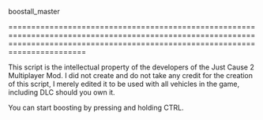 boostall_master

===================================================================================================================================================================================

This script is the intellectual property of the developers of the Just Cause 2 Multiplayer Mod. I did not create and do not take any credit for the creation of this script, I
merely edited it to be used with all vehicles in the game, including DLC should you own it.

You can start boosting by pressing and holding CTRL.